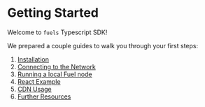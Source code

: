 # Getting Started

Welcome to `fuels` Typescript SDK!

We prepared a couple guides to walk you through your first steps:

1. [Installation](/guide/getting-started/installation)
1. [Connecting to the Network](/guide/getting-started/connecting-to-the-network)
1. [Running a local Fuel node](/guide/getting-started/running-a-local-fuel-node)
1. [React Example](/guide/getting-started/react-example)
1. [CDN Usage](/guide/getting-started/cdn-usage)
1. [Further Resources](/guide/getting-started/next-steps)
